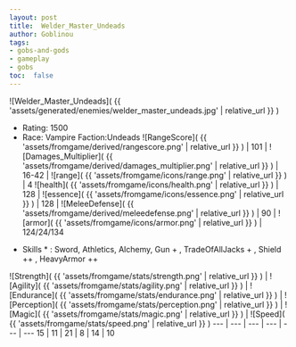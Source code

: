 ```yaml
---
layout: post
title:  Welder_Master_Undeads
author: Goblinou
tags:
- gobs-and-gods
- gameplay
- gobs
toc:  false
---
```


![Welder_Master_Undeads]( {{ 'assets/generated/enemies/welder_master_undeads.jpg' | relative_url }} )
- Rating: 1500
- Race: Vampire  Faction:Undeads
![RangeScore]( {{ 'assets/fromgame/derived/rangescore.png' | relative_url }} ) | 101 | ![Damages_Multiplier]( {{ 'assets/fromgame/derived/damages_multiplier.png' | relative_url }} ) | 16-42 | ![range]( {{ 'assets/fromgame/icons/range.png' | relative_url }} ) | 4
![health]( {{ 'assets/fromgame/icons/health.png' | relative_url }} ) | 128 | ![essence]( {{ 'assets/fromgame/icons/essence.png' | relative_url }} ) | 128 | ![MeleeDefense]( {{ 'assets/fromgame/derived/meleedefense.png' | relative_url }} ) | 90 | ![armor]( {{ 'assets/fromgame/icons/armor.png' | relative_url }} ) | 124/24/134
* Skills * : Sword, Athletics, Alchemy, Gun + , TradeOfAllJacks + , Shield ++ , HeavyArmor ++ 

![Strength]( {{ 'assets/fromgame/stats/strength.png' | relative_url }} ) | ![Agility]( {{ 'assets/fromgame/stats/agility.png' | relative_url }} ) | ![Endurance]( {{ 'assets/fromgame/stats/endurance.png' | relative_url }} ) | ![Perception]( {{ 'assets/fromgame/stats/perception.png' | relative_url }} ) | ![Magic]( {{ 'assets/fromgame/stats/magic.png' | relative_url }} ) | ![Speed]( {{ 'assets/fromgame/stats/speed.png' | relative_url }} )
--- | --- | --- | --- | --- | ---
15 | 11 | 21 | 8 | 14 | 10
